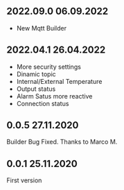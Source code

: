 ## 2022.09.0 06.09.2022
- New Mqtt Builder

## 2022.04.1 26.04.2022
- More security settings  
- Dinamic topic  
- Internal/External Temperature  
- Output status  
- Alarm Satus more reactive  
- Connection status  

## 0.0.5 27.11.2020
Builder Bug Fixed. Thanks to Marco M.

## 0.0.1 25.11.2020 
First version
